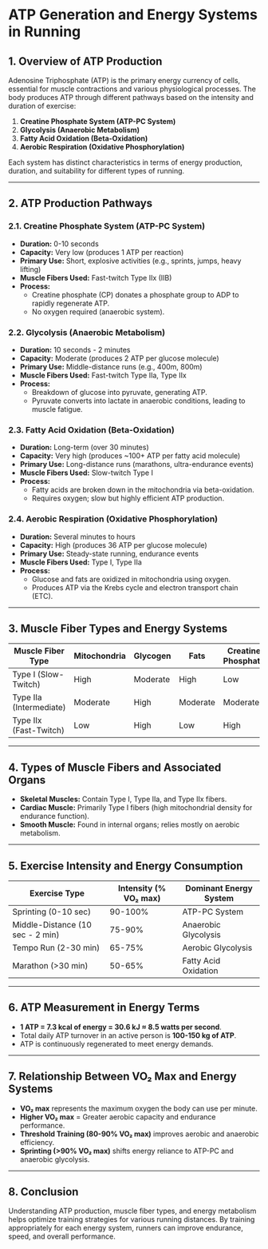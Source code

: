 # **ATP Generation and Energy Systems in Running**

## **1. Overview of ATP Production**
Adenosine Triphosphate (ATP) is the primary energy currency of cells, essential for muscle contractions and various physiological processes. The body produces ATP through different pathways based on the intensity and duration of exercise:

1. **Creatine Phosphate System (ATP-PC System)**
2. **Glycolysis (Anaerobic Metabolism)**
3. **Fatty Acid Oxidation (Beta-Oxidation)**
4. **Aerobic Respiration (Oxidative Phosphorylation)**

Each system has distinct characteristics in terms of energy production, duration, and suitability for different types of running.

---

## **2. ATP Production Pathways**

### **2.1. Creatine Phosphate System (ATP-PC System)**
- **Duration:** 0-10 seconds
- **Capacity:** Very low (produces 1 ATP per reaction)
- **Primary Use:** Short, explosive activities (e.g., sprints, jumps, heavy lifting)
- **Muscle Fibers Used:** Fast-twitch Type IIx (IIB)
- **Process:**
  - Creatine phosphate (CP) donates a phosphate group to ADP to rapidly regenerate ATP.
  - No oxygen required (anaerobic system).
  
### **2.2. Glycolysis (Anaerobic Metabolism)**
- **Duration:** 10 seconds - 2 minutes
- **Capacity:** Moderate (produces 2 ATP per glucose molecule)
- **Primary Use:** Middle-distance runs (e.g., 400m, 800m)
- **Muscle Fibers Used:** Fast-twitch Type IIa, Type IIx
- **Process:**
  - Breakdown of glucose into pyruvate, generating ATP.
  - Pyruvate converts into lactate in anaerobic conditions, leading to muscle fatigue.

### **2.3. Fatty Acid Oxidation (Beta-Oxidation)**
- **Duration:** Long-term (over 30 minutes)
- **Capacity:** Very high (produces ~100+ ATP per fatty acid molecule)
- **Primary Use:** Long-distance runs (marathons, ultra-endurance events)
- **Muscle Fibers Used:** Slow-twitch Type I
- **Process:**
  - Fatty acids are broken down in the mitochondria via beta-oxidation.
  - Requires oxygen; slow but highly efficient ATP production.

### **2.4. Aerobic Respiration (Oxidative Phosphorylation)**
- **Duration:** Several minutes to hours
- **Capacity:** High (produces 36 ATP per glucose molecule)
- **Primary Use:** Steady-state running, endurance events
- **Muscle Fibers Used:** Type I, Type IIa
- **Process:**
  - Glucose and fats are oxidized in mitochondria using oxygen.
  - Produces ATP via the Krebs cycle and electron transport chain (ETC).

---

## **3. Muscle Fiber Types and Energy Systems**

| Muscle Fiber Type  | Mitochondria | Glycogen | Fats | Creatine Phosphate | Myoglobin | Myofibrils | Percentage in Humans |
|--------------------|-------------|----------|------|--------------------|-----------|------------|----------------------|
| Type I (Slow-Twitch) | High        | Moderate | High | Low                | High      | Low        | ~50%                 |
| Type IIa (Intermediate) | Moderate    | High     | Moderate | Moderate            | Moderate  | Moderate   | ~35%                 |
| Type IIx (Fast-Twitch) | Low         | High     | Low  | High                | Low       | High       | ~15%                 |

---

## **4. Types of Muscle Fibers and Associated Organs**

- **Skeletal Muscles:** Contain Type I, Type IIa, and Type IIx fibers.
- **Cardiac Muscle:** Primarily Type I fibers (high mitochondrial density for endurance function).
- **Smooth Muscle:** Found in internal organs; relies mostly on aerobic metabolism.

---

## **5. Exercise Intensity and Energy Consumption**

| Exercise Type  | Intensity (% VO₂ max) | Dominant Energy System |
|---------------|----------------------|----------------------|
| Sprinting (0-10 sec) | 90-100%           | ATP-PC System |
| Middle-Distance (10 sec - 2 min) | 75-90%           | Anaerobic Glycolysis |
| Tempo Run (2-30 min) | 65-75%           | Aerobic Glycolysis |
| Marathon (>30 min) | 50-65%           | Fatty Acid Oxidation |

---

## **6. ATP Measurement in Energy Terms**
- **1 ATP = 7.3 kcal of energy = 30.6 kJ ≈ 8.5 watts per second**.
- Total daily ATP turnover in an active person is **100-150 kg of ATP**.
- ATP is continuously regenerated to meet energy demands.

---

## **7. Relationship Between VO₂ Max and Energy Systems**
- **VO₂ max** represents the maximum oxygen the body can use per minute.
- **Higher VO₂ max** = Greater aerobic capacity and endurance performance.
- **Threshold Training (80-90% VO₂ max)** improves aerobic and anaerobic efficiency.
- **Sprinting (>90% VO₂ max)** shifts energy reliance to ATP-PC and anaerobic glycolysis.

---

## **8. Conclusion**
Understanding ATP production, muscle fiber types, and energy metabolism helps optimize training strategies for various running distances. By training appropriately for each energy system, runners can improve endurance, speed, and overall performance.
